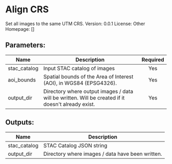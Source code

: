 # Align CRS
Set all images to the same UTM CRS.
Version: 0.0.1
License: Other
Homepage: []

## Parameters:
Name|Description|Required
---|---|:---:
stac_catalog|Input STAC catalog of images|Yes
aoi_bounds|Spatial bounds of the Area of Interest (AOI), in WGS84 (EPSG4326).|Yes
output_dir|Directory where output images / data will be written.  Will be created if it doesn't already exist.|Yes

## Outputs:
Name|Description
---|---
stac_catalog|STAC Catalog JSON string
output_dir|Directory where images / data have been written.
